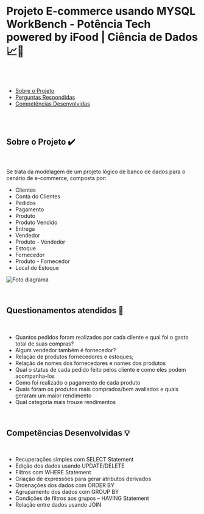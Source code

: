 <a id='ancora'></a>
# Projeto E-commerce usando MYSQL WorkBench - Potência Tech powered by iFood | Ciência de Dados 📈🏬

<br><br>

- [Sobre o Projeto](#ancora1) <br>
- [Perguntas Respondidas](#ancora2) <br>
- [Competências Desenvolvidas](#ancora3)

<br><br>

<a id="ancora1"></a>
## Sobre o Projeto ✔️

<br>

Se trata da modelagem de um projeto lógico de banco de dados para o cenário de e-commerce, composta por:

* Clientes
* Conta do Clientes
* Pedidos
* Pagamento
* Produto
* Produto Vendido
* Entrega
* Vendedor
* Produto - Vendedor
* Estoque
* Fornecedor
* Produto - Fornecedor
* Local do Estoque

![Foto diagrama](https://github.com/GabrielVila/Projeto-Ecommerce-MYSQL/assets/106407096/8988d821-6a65-48ee-a16a-1e91e3a25553)

<br>

<a id="ancora2"></a>
## Questionamentos atendidos 📝

<br>

* Quantos pedidos foram realizados por cada cliente e qual foi o gasto total de suas compras?
* Algum vendedor também é fornecedor?
* Relação de produtos fornecedores e estoques;
* Relação de nomes dos fornecedores e nomes dos produtos
* Qual o status de cada pedido feito pelos cliente e como eles podem acompanha-los
* Como foi realizado o pagamento de cada produto
* Quais foram os produtos mais comprados/bem avaliados e quais geraram um maior rendimento
* Qual categoria mais trouxe rendimentos

<br>

<a id="ancora3"></a>
## Competências Desenvolvidas 💡

<br>

* Recuperações simples com SELECT Statement
* Edição dos dados usando UPDATE/DELETE
* Filtros com WHERE Statement
* Criação de expressões para gerar atributos derivados
* Ordenações dos dados com ORDER BY
* Agrupamento dos dados com GROUP BY
* Condições de filtros aos grupos – HAVING Statement
* Relação entre dados usando JOIN

<br>
